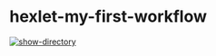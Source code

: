 # hexlet-my-first-workflow

[![show-directory](https://github.com/ARtKhud/hexlet-my-first-workflow/actions/workflows/say-hello.yml/badge.svg)](https://github.com/ARtKhud/hexlet-my-first-workflow/actions/workflows/say-hello.yml)